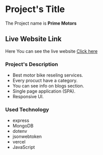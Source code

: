 # Project's Title

The Project name is **Prime Motors**

## Live Website Link

Here You can see the live website [Click here](https://prime-motors-ad8ec.web.app)

### Project's Description

* Best motor bike reseling services.
* Every procuct have a category.
* You can see info on blogs section.
* Single page application (SPA).
* Responsive UI.

### Used Technology

* express
* MongoDB
* dotenv
* jsonwebtoken
* vercel
* JavaScript